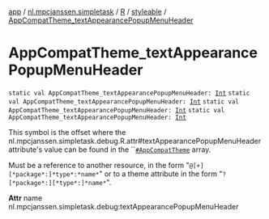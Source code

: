 [app](../../../index.md) / [nl.mpcjanssen.simpletask](../../index.md) / [R](../index.md) / [styleable](index.md) / [AppCompatTheme_textAppearancePopupMenuHeader](.)

# AppCompatTheme_textAppearancePopupMenuHeader

`static val AppCompatTheme_textAppearancePopupMenuHeader: `[`Int`](https://kotlinlang.org/api/latest/jvm/stdlib/kotlin/-int/index.html)
`static val AppCompatTheme_textAppearancePopupMenuHeader: `[`Int`](https://kotlinlang.org/api/latest/jvm/stdlib/kotlin/-int/index.html)
`static val AppCompatTheme_textAppearancePopupMenuHeader: `[`Int`](https://kotlinlang.org/api/latest/jvm/stdlib/kotlin/-int/index.html)
`static val AppCompatTheme_textAppearancePopupMenuHeader: `[`Int`](https://kotlinlang.org/api/latest/jvm/stdlib/kotlin/-int/index.html)

This symbol is the offset where the nl.mpcjanssen.simpletask.debug.R.attr#textAppearancePopupMenuHeader attribute's value can be found in the ``[`#AppCompatTheme`](-app-compat-theme.md) array.

Must be a reference to another resource, in the form "`@[+][*package*:]*type*:*name*`" or to a theme attribute in the form "`?[*package*:][*type*:]*name*`".

**Attr**
name nl.mpcjanssen.simpletask.debug:textAppearancePopupMenuHeader

